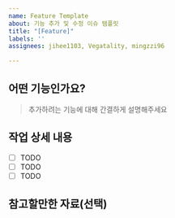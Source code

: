 ```yaml
---
name: Feature Template
about: 기능 추가 및 수정 이슈 템플릿
title: "[Feature]"
labels: ''
assignees: jihee1103, Vegatality, mingzzi96

---
```


## 어떤 기능인가요?

> 추가하려는 기능에 대해 간결하게 설명해주세요

## 작업 상세 내용

- [ ] TODO
- [ ] TODO
- [ ] TODO

## 참고할만한 자료(선택)

